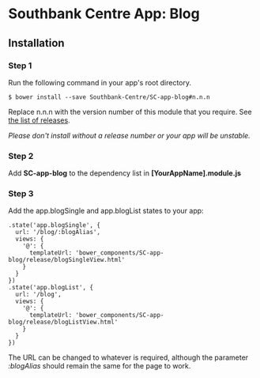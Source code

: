 # Southbank Centre App: Blog

## Installation

### Step 1
Run the following command in your app's root directory.

    $ bower install --save Southbank-Centre/SC-app-blog#n.n.n

Replace n.n.n with the version number of this module that you require. See [the list of releases](https://github.com/Southbank-Centre/SC-app-blog/releases).

*Please don't install without a release number or your app will be unstable.*

### Step 2

Add **SC-app-blog** to the dependency list in **[YourAppName].module.js**

### Step 3
Add the app.blogSingle and app.blogList states to your app:

    .state('app.blogSingle', {
      url: '/blog/:blogAlias',
      views: {
        '@': {
          templateUrl: 'bower_components/SC-app-blog/release/blogSingleView.html'
        }
      }
    })
    .state('app.blogList', {
      url: '/blog',
      views: {
        '@': {
          templateUrl: 'bower_components/SC-app-blog/release/blogListView.html'
        }
      }
    })

The URL can be changed to whatever is required, although the parameter *:blogAlias* should remain the same for the page to work.